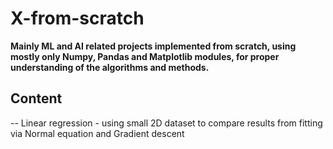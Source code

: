 # X-from-scratch
<b>Mainly ML and AI related projects implemented from scratch, using mostly only Numpy, Pandas and Matplotlib modules, for proper understanding of the algorithms and methods.</b>

<h2>Content</h2>
-- Linear regression 
  - using small 2D dataset to compare results from fitting via Normal equation and Gradient descent


